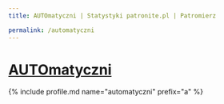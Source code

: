 ```yaml
---
title: AUTOmatyczni | Statystyki patronite.pl | Patromierz

permalink: /automatyczni
---
```


# [AUTOmatyczni](https://patronite.pl/automatyczni)

{% include profile.md name="automatyczni" prefix="a" %}
